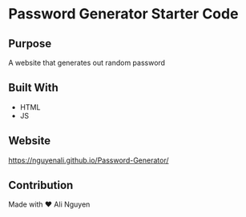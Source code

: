# Password Generator Starter Code

## Purpose
A website that generates out random password
## Built With
* HTML
* JS

## Website
https://nguyenali.github.io/Password-Generator/


## Contribution
Made with ❤️ Ali Nguyen

